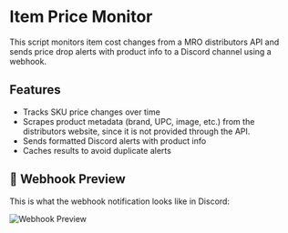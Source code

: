 # Item Price Monitor

This script monitors item cost changes from a MRO distributors API and sends price drop alerts with product info to a Discord channel using a webhook.

## Features
- Tracks SKU price changes over time
- Scrapes product metadata (brand, UPC, image, etc.) from the distributors website, since it is not provided through the API.
- Sends formatted Discord alerts with product info
- Caches results to avoid duplicate alerts

## 📸 Webhook Preview

This is what the webhook notification looks like in Discord:

![Webhook Preview](<img width="573" alt="Screenshot 2025-05-05 at 5 21 06 PM" src="https://github.com/user-attachments/assets/fe3fff08-41f3-44bb-9650-125978ebb853" />
)
